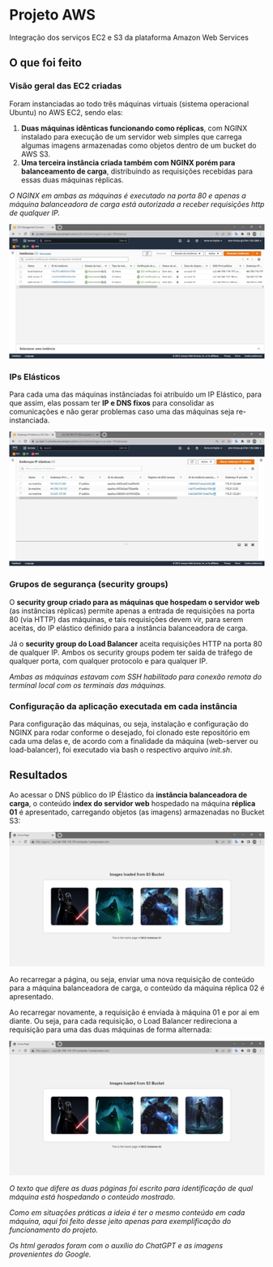 # Projeto AWS
Integração dos serviços EC2 e S3 da plataforma Amazon Web Services


## O que foi feito

### Visão geral das EC2 criadas
Foram instanciadas ao todo três máquinas virtuais (sistema operacional Ubuntu) no AWS EC2, sendo elas:
1. **Duas máquinas idênticas funcionando como réplicas**, com NGINX instalado para execução de um servidor web simples que carrega algumas imagens armazenadas como objetos dentro de um bucket do AWS S3. 
2. **Uma terceira instância criada também com NGINX porém para balanceamento de carga**, distribuindo as requisições recebidas para essas duas máquinas réplicas. 

*O NGINX em ambas as máquinas é executado na porta 80 e apenas a máquina balanceadora de carga está autorizada a receber requisições http de qualquer IP.*

![image1](images/ec2-instances-list.jpg)

### IPs Elásticos
Para cada uma das máquinas instânciadas foi atribuído um IP Elástico, para que assim, elas possam ter **IP e DNS fixos** para consolidar as comunicações e não gerar problemas caso uma das máquinas seja re-instanciada. 

![image2](images/elastic-ip-list.jpg)

### Grupos de segurança (security groups)
O **security group criado para as máquinas que hospedam o servidor web** (as instâncias réplicas) permite apenas a entrada de requisições na porta 80 (via HTTP) das máquinas, e tais requisições devem vir, para serem aceitas, do IP elástico definido para a instância balanceadora de carga. 

Já o **security group do Load Balancer** aceita requisições HTTP na porta 80 de qualquer IP. Ambos os security groups podem ter saída de tráfego de qualquer porta, com qualquer protocolo e para qualquer IP. 

*Ambas as máquinas estavam com SSH habilitado para conexão remota do terminal local com os terminais das máquinas.*

### Configuração da aplicação executada em cada instância
Para configuração das máquinas, ou seja, instalação e configuração do NGINX para rodar conforme o desejado, foi clonado este repositório em cada uma delas e, de acordo com a finalidade da máquina (web-server ou load-balancer), foi executado via bash o respectivo arquivo *init.sh*.


## Resultados
Ao acessar o DNS público do IP Élástico da **instância balanceadora de carga**, o conteúdo **index do servidor web** hospedado na máquina **réplica 01** é apresentado, carregando objetos (as imagens) armazenadas no Bucket S3:

![image3](images/print-page-ec2-instance-01.jpg)

Ao recarregar a página, ou seja, enviar uma nova requisição de conteúdo para a máquina balanceadora de carga, o conteúdo da máquina réplica 02 é apresentado. 

Ao recarregar novamente, a requisição é enviada à máquina 01 e por ai em diante. Ou seja, para cada requisição, o Load Balancer redireciona a requisição para uma das duas máquinas de forma alternada:

![image3](images/print-page-ec2-instance-02.jpg)

*O texto que difere as duas páginas foi escrito para identificação de qual máquina está hospedando o conteúdo mostrado.*

*Como em situações práticas a ideia é ter o mesmo conteúdo em cada máquina, aqui foi feito desse jeito apenas para exemplificação do funcionamento do projeto.*

*Os html gerados foram com o auxílio do ChatGPT e as imagens provenientes do Google.*
